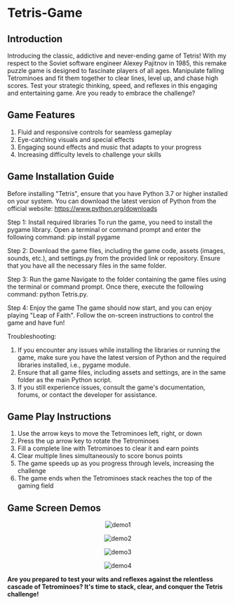 # Tetris-Game
## Introduction
Introducing the classic, addictive and never-ending game of Tetris! With my respect to the Soviet software engineer Alexey Pajitnov in 1985, this remake puzzle game is designed to fascinate players of all ages. Manipulate falling Tetrominoes and fit them together to clear lines, level up, and chase high scores. Test your strategic thinking, speed, and reflexes in this engaging and entertaining game. Are you ready to embrace the challenge?

## Game Features
1. Fluid and responsive controls for seamless gameplay
2. Eye-catching visuals and special effects
3. Engaging sound effects and music that adapts to your progress
4. Increasing difficulty levels to challenge your skills

## Game Installation Guide
Before installing "Tetris", ensure that you have Python 3.7 or higher installed on your system. You can download the latest version of Python from the official website: https://www.python.org/downloads

Step 1: Install required libraries To run the game, you need to install the pygame library. Open a terminal or command prompt and enter the following command: pip install pygame

Step 2: Download the game files, including the game code, assets (images, sounds, etc.), and settings.py from the provided link or repository. Ensure that you have all the necessary files in the same folder.

Step 3: Run the game Navigate to the folder containing the game files using the terminal or command prompt. Once there, execute the following command: python Tetris.py.

Step 4: Enjoy the game The game should now start, and you can enjoy playing "Leap of Faith". Follow the on-screen instructions to control the game and have fun!

Troubleshooting:

1. If you encounter any issues while installing the libraries or running the game, make sure you have the latest version of Python and the required libraries installed, i.e., pygame module.
2. Ensure that all game files, including assets and settings, are in the same folder as the main Python script.
3. If you still experience issues, consult the game's documentation, forums, or contact the developer for assistance.

## Game Play Instructions
1. Use the arrow keys to move the Tetrominoes left, right, or down
2. Press the up arrow key to rotate the Tetrominoes
3. Fill a complete line with Tetrominoes to clear it and earn points
4. Clear multiple lines simultaneously to score bonus points
5. The game speeds up as you progress through levels, increasing the challenge
6. The game ends when the Tetrominoes stack reaches the top of the gaming field

## Game Screen Demos
<p align="center">
  <img src="https://user-images.githubusercontent.com/125934684/235546618-0879ab83-8562-4589-a51f-fd1136e15869.png" alt="demo1">
</p>
<p align="center">
  <img src="https://user-images.githubusercontent.com/125934684/235546623-f9392312-a8c8-40e4-a0e0-460bb79dcf9b.png" alt="demo2">
</p>
<p align="center">
  <img src="https://user-images.githubusercontent.com/125934684/235546628-94542f14-98c2-4451-8239-198ad3b7e7eb.png" alt="demo3">
</p>
<p align="center">
  <img src="https://user-images.githubusercontent.com/125934684/235546636-41834da3-115e-4d9c-be6f-66abbc6cdd4b.png" alt="demo4">
</p>

**Are you prepared to test your wits and reflexes against the relentless cascade of Tetrominoes? It's time to stack, clear, and conquer the Tetris challenge!**
